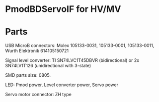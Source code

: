 # PmodBDServoIF for HV/MV

# Parts

USB MicroB connectors: Molex 105133-0031, 105133-0001, 105133-0011, Wurth Elektronik 614105150721

Signal level converter: TI SN74LVC1T45DBVR (bidirectional) or 2x SN74LV1T126 (unidirectional with 3-state)

SMD parts size: 0805.

LED: Pmod power, Level converter power, Servo power

Servo motor connector: ZH type



